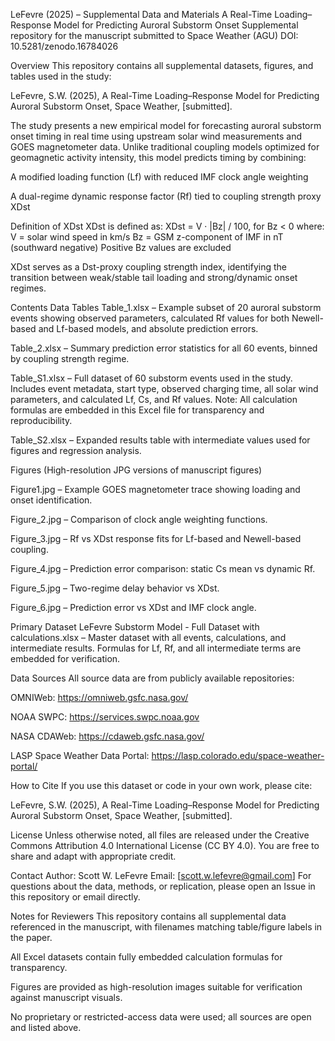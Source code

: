 LeFevre (2025) – Supplemental Data and Materials
A Real-Time Loading–Response Model for Predicting Auroral Substorm Onset
Supplemental repository for the manuscript submitted to Space Weather (AGU)
DOI: 10.5281/zenodo.16784026

Overview
This repository contains all supplemental datasets, figures, and tables used in the study:

LeFevre, S.W. (2025), A Real-Time Loading–Response Model for Predicting Auroral Substorm Onset, Space Weather, [submitted].

The study presents a new empirical model for forecasting auroral substorm onset timing in real time using upstream solar wind measurements and GOES magnetometer data.
Unlike traditional coupling models optimized for geomagnetic activity intensity, this model predicts timing by combining:

A modified loading function (Lf) with reduced IMF clock angle weighting

A dual-regime dynamic response factor (Rf) tied to coupling strength proxy XDst

Definition of XDst
XDst is defined as:
XDst = V · |Bz| / 100,   for Bz < 0
where:
V = solar wind speed in km/s
Bz = GSM z-component of IMF in nT (southward negative)
Positive Bz values are excluded

XDst serves as a Dst-proxy coupling strength index, identifying the transition between weak/stable tail loading and strong/dynamic onset regimes.

Contents
Data Tables
Table_1.xlsx – Example subset of 20 auroral substorm events showing observed parameters, calculated Rf values for both Newell-based and Lf-based models, and absolute prediction errors.

Table_2.xlsx – Summary prediction error statistics for all 60 events, binned by coupling strength regime.

Table_S1.xlsx – Full dataset of 60 substorm events used in the study. Includes event metadata, start type, observed charging time, all solar wind parameters, and calculated Lf, Cs, and Rf values.
Note: All calculation formulas are embedded in this Excel file for transparency and reproducibility.

Table_S2.xlsx – Expanded results table with intermediate values used for figures and regression analysis.

Figures
(High-resolution JPG versions of manuscript figures)

Figure1.jpg – Example GOES magnetometer trace showing loading and onset identification.

Figure_2.jpg – Comparison of clock angle weighting functions.

Figure_3.jpg – Rf vs XDst response fits for Lf-based and Newell-based coupling.

Figure_4.jpg – Prediction error comparison: static Cs mean vs dynamic Rf.

Figure_5.jpg – Two-regime delay behavior vs XDst.

Figure_6.jpg – Prediction error vs XDst and IMF clock angle.

Primary Dataset
LeFevre Substorm Model - Full Dataset with calculations.xlsx – Master dataset with all events, calculations, and intermediate results.
Formulas for Lf, Rf, and all intermediate terms are embedded for verification.

Data Sources
All source data are from publicly available repositories:

OMNIWeb: https://omniweb.gsfc.nasa.gov/

NOAA SWPC: https://services.swpc.noaa.gov

NASA CDAWeb: https://cdaweb.gsfc.nasa.gov/

LASP Space Weather Data Portal: https://lasp.colorado.edu/space-weather-portal/

How to Cite
If you use this dataset or code in your own work, please cite:

LeFevre, S.W. (2025), A Real-Time Loading–Response Model for Predicting Auroral Substorm Onset, Space Weather, [submitted].

License
Unless otherwise noted, all files are released under the Creative Commons Attribution 4.0 International License (CC BY 4.0).
You are free to share and adapt with appropriate credit.

Contact
Author: Scott W. LeFevre
Email: [scott.w.lefevre@gmail.com]
For questions about the data, methods, or replication, please open an Issue in this repository or email directly.

Notes for Reviewers
This repository contains all supplemental data referenced in the manuscript, with filenames matching table/figure labels in the paper.

All Excel datasets contain fully embedded calculation formulas for transparency.

Figures are provided as high-resolution images suitable for verification against manuscript visuals.

No proprietary or restricted-access data were used; all sources are open and listed above.
